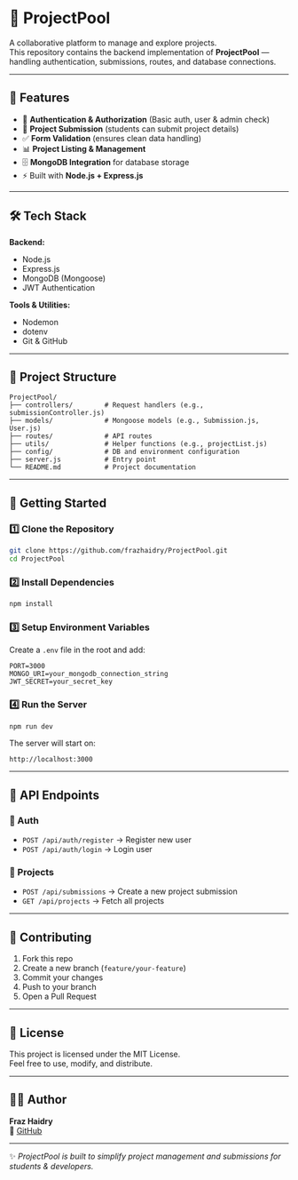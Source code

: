 
# 🌊 ProjectPool

A collaborative platform to manage and explore projects.  
This repository contains the backend implementation of **ProjectPool** — handling authentication, submissions, routes, and database connections.

---

## 📌 Features
- 🔐 **Authentication & Authorization** (Basic auth, user & admin check)  
- 📝 **Project Submission** (students can submit project details)  
- ✅ **Form Validation** (ensures clean data handling)  
- 📊 **Project Listing & Management**  
- 🗄 **MongoDB Integration** for database storage  
- ⚡ Built with **Node.js + Express.js**  

---

## 🛠 Tech Stack
**Backend:**
- Node.js
- Express.js
- MongoDB (Mongoose)
- JWT Authentication  

**Tools & Utilities:**
- Nodemon
- dotenv
- Git & GitHub  

---

## 📂 Project Structure
```
ProjectPool/
├── controllers/        # Request handlers (e.g., submissionController.js)
├── models/             # Mongoose models (e.g., Submission.js, User.js)
├── routes/             # API routes
├── utils/              # Helper functions (e.g., projectList.js)
├── config/             # DB and environment configuration
├── server.js           # Entry point
└── README.md           # Project documentation
```

---

## 🚀 Getting Started

### 1️⃣ Clone the Repository
```bash
git clone https://github.com/frazhaidry/ProjectPool.git
cd ProjectPool
```

### 2️⃣ Install Dependencies
```bash
npm install
```

### 3️⃣ Setup Environment Variables
Create a `.env` file in the root and add:
```
PORT=3000
MONGO_URI=your_mongodb_connection_string
JWT_SECRET=your_secret_key
```

### 4️⃣ Run the Server
```bash
npm run dev
```

The server will start on:
```
http://localhost:3000
```

---

## 📡 API Endpoints

### 🔑 Auth
- `POST /api/auth/register` → Register new user  
- `POST /api/auth/login` → Login user  

### 📘 Projects
- `POST /api/submissions` → Create a new project submission  
- `GET /api/projects` → Fetch all projects  

---

## 🤝 Contributing
1. Fork this repo  
2. Create a new branch (`feature/your-feature`)  
3. Commit your changes  
4. Push to your branch  
5. Open a Pull Request  

---

## 📄 License
This project is licensed under the MIT License.  
Feel free to use, modify, and distribute.  

---

## 👨‍💻 Author
**Fraz Haidry**  
🔗 [GitHub](https://github.com/frazhaidry)  

---

✨ *ProjectPool is built to simplify project management and submissions for students & developers.*
